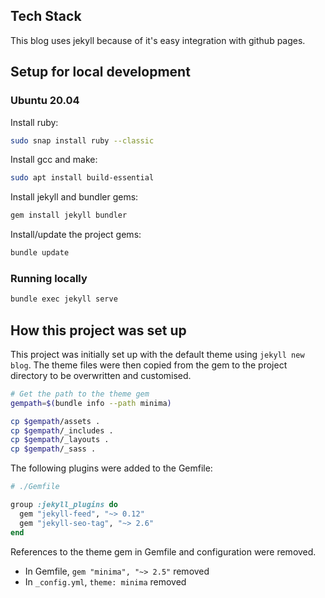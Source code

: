 ## Tech Stack

This blog uses jekyll because of it's easy integration with github pages.

## Setup for local development

### Ubuntu 20.04

Install ruby:

```sh
sudo snap install ruby --classic
```

Install gcc and make:

```sh
sudo apt install build-essential
```

Install jekyll and bundler gems:

```sh
gem install jekyll bundler
```

Install/update the project gems:

```sh
bundle update
```

### Running locally

```sh
bundle exec jekyll serve
```

## How this project was set up

This project was initially set up with the default theme using `jekyll new blog`. The theme files were then copied from the gem to the project directory to be overwritten and customised.

```sh
# Get the path to the theme gem
gempath=$(bundle info --path minima)

cp $gempath/assets .
cp $gempath/_includes .
cp $gempath/_layouts .
cp $gempath/_sass .
```

The following plugins were added to the Gemfile:

```rb
# ./Gemfile

group :jekyll_plugins do
  gem "jekyll-feed", "~> 0.12"
  gem "jekyll-seo-tag", "~> 2.6"
end
```

References to the theme gem in Gemfile and configuration were removed.

- In Gemfile, `gem "minima", "~> 2.5"` removed
- In `_config.yml`, `theme: minima` removed
